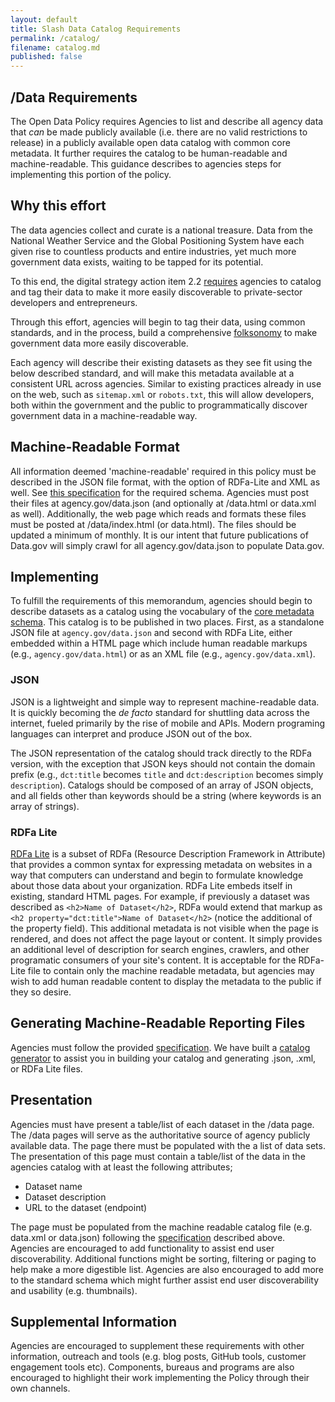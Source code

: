 ```yaml
---
layout: default
title: Slash Data Catalog Requirements
permalink: /catalog/
filename: catalog.md
published: false
---
```


/Data Requirements
------------------

The Open Data Policy requires Agencies to list and describe all agency data that *can* be made publicly available (i.e. there are no valid restrictions to release) in a publicly available open data catalog with common core metadata.  It further requires the catalog to be human-readable and machine-readable.  This guidance describes to agencies steps for implementing this portion of the policy. 

Why this effort
---------------

The data agencies collect and curate is a national treasure. Data from the National Weather Service and the Global Positioning System have each given rise to countless products and entire industries, yet much more government data exists, waiting to be tapped for its potential. 

To this end, the digital strategy action item 2.2 [requires](http://www.whitehouse.gov/sites/default/files/omb/egov/digital-government/digital-government.html#existing-data) agencies to catalog and tag their data to make it more easily discoverable to private-sector developers and entrepreneurs.

Through this effort, agencies will begin to tag their data, using common standards, and in the process, build a comprehensive [folksonomy](http://en.wikipedia.org/wiki/Folksonomy) to make government data more easily discoverable. 

Each agency will describe their existing datasets as they see fit using the below described standard, and will make this metadata available at a consistent URL across agencies. Similar to existing practices already in use on the web, such as `sitemap.xml` or `robots.txt`, this will allow developers, both within the government and the public to programmatically discover government data in a machine-readable way.

Machine-Readable Format
-----------------------

All information deemed 'machine-readable' required in this policy must be described in the JSON file format, with the option of RDFa-Lite and XML as well.  See [this specification](http://gsa-ocsit.github.com/project-open-data.github.com/schema/) for the required schema.  Agencies must post their files at agency.gov/data.json (and optionally at /data.html or data.xml as well).  Additionally, the web page which reads and formats these files must be posted at /data/index.html (or data.html).  The files should be updated a minimum of monthly.  It is our intent that future publications of Data.gov will simply crawl for all agency.gov/data.json to populate Data.gov.

Implementing
------------

To fulfill the requirements of this memorandum, agencies should begin to describe datasets as a catalog using the vocabulary of the [core metadata schema](http://gsa-ocsit.github.com/project-open-data.github.com/schema/). This catalog is to be published in two places. First, as a standalone JSON file at `agency.gov/data.json` and second with RDFa Lite, either embedded within a HTML page which include human readable markups (e.g., `agency.gov/data.html`) or as an XML file (e.g., `agency.gov/data.xml`). 

### JSON

JSON is a lightweight and simple way to represent machine-readable data. It is quickly becoming the *de facto* standard for shuttling data across the internet, fueled primarily by the rise of mobile and APIs. Modern programing languages can interpret and produce JSON out of the box. 

The JSON representation of the catalog should track directly to the RDFa version, with the exception that JSON keys should not contain the domain prefix (e.g., `dct:title` becomes `title` and `dct:description` becomes simply `description`). Catalogs should be composed of an array of JSON objects, and all fields other than keywords should be a string (where keywords is an array of strings).

### RDFa Lite

[RDFa Lite](http://www.w3.org/TR/rdfa-lite/) is a subset of RDFa (Resource Description Framework in Attribute) that provides a common syntax for expressing metadata on websites in a way that computers can understand and begin to formulate knowledge about those data about your organization. RDFa Lite embeds itself in existing, standard HTML pages. For example, if previously a dataset was described as `<h2>Name of Dataset</h2>`, RDFa would extend that markup as  `<h2 property="dct:title">Name of Dataset</h2>` (notice the additional of the property field). This additional metadata is not visible when the page is rendered, and does not affect the page layout or content. It simply provides an additional level of description for search engines, crawlers, and other programatic consumers of your site's content.  It is acceptable for the RDFa-Lite file to contain only the machine readable metadata, but agencies may wish to add human readable content to display the metadata to the public if they so desire.


Generating Machine-Readable Reporting Files
-------------------------------------------

Agencies must follow the provided [specification](http://gsa-ocsit.github.com/project-open-data.github.com/schema/).  We have built a [catalog generator](https://github.com/project-open-data/catalog-generator) to assist you in building your catalog and generating .json, .xml, or RDFa Lite files.  

Presentation
------------

Agencies must have present a table/list of each dataset in the /data page.  The /data pages will serve as the authoritative source of agency publicly available data. The page there must be populated with the a list of data sets.  The presentation of this page must contain a table/list of the data in the agencies catalog with at least the following attributes;

* Dataset name
* Dataset description
* URL to the dataset (endpoint)

The page must be populated from the machine readable catalog file (e.g. data.xml or data.json) following the [specification](http://gsa-ocsit.github.com/project-open-data.github.com/data-catalog/) described above.  Agencies are encouraged to add functionality to assist end user discoverability.  Additional functions might be sorting, filtering or paging to help make a more digestible list.  Agencies are also encouraged to add more to the standard schema which might further assist end user discoverability and usability (e.g. thumbnails).

Supplemental Information
------------------------

Agencies are encouraged to supplement these requirements with other information, outreach and tools (e.g. blog posts, GitHub tools, customer engagement tools etc).  Components, bureaus and programs are also encouraged to highlight their work implementing the Policy through their own channels.